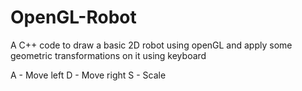 # OpenGL-Robot
 A C++ code to draw a basic 2D robot using openGL and apply some geometric transformations on it using keyboard
 
A - Move left
D - Move right
S - Scale
